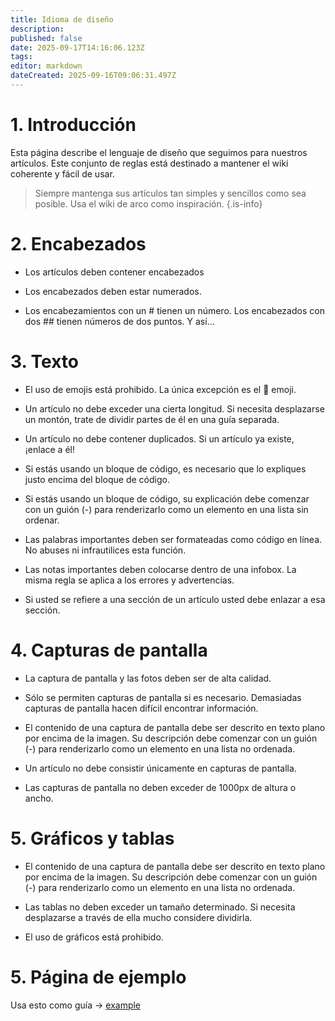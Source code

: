 ```yaml
---
title: Idioma de diseño
description:
published: false
date: 2025-09-17T14:16:06.123Z
tags:
editor: markdown
dateCreated: 2025-09-16T09:06:31.497Z
---
```


# 1. Introducción

Esta página describe el lenguaje de diseño que seguimos para nuestros artículos. Este conjunto de reglas está destinado a mantener el wiki coherente y fácil de usar.

> Siempre mantenga sus artículos tan simples y sencillos como sea posible. Usa el wiki de arco como inspiración.
> {.is-info}

# 2. Encabezados

- Los artículos deben contener encabezados

- Los encabezados deben estar numerados.

- Los encabezamientos con un # tienen un número. Los encabezados con dos ## tienen números de dos puntos. Y así...

# 3. Texto

- El uso de emojis está prohibido. La única excepción es el 🔸 emoji.

- Un artículo no debe exceder una cierta longitud. Si necesita desplazarse un montón, trate de dividir partes de él en una guía separada.

- Un artículo no debe contener duplicados. Si un artículo ya existe, ¡enlace a él!

- Si estás usando un bloque de código, es necesario que lo expliques justo encima del bloque de código.

- Si estás usando un bloque de código, su explicación debe comenzar con un guión (-) para renderizarlo como un elemento en una lista sin ordenar.

- Las palabras importantes deben ser formateadas como código en línea. No abuses ni infrautilices esta función.

- Las notas importantes deben colocarse dentro de una infobox. La misma regla se aplica a los errores y advertencias.

- Si usted se refiere a una sección de un artículo usted debe enlazar a esa sección.

# 4. Capturas de pantalla

- La captura de pantalla y las fotos deben ser de alta calidad.

- Sólo se permiten capturas de pantalla si es necesario. Demasiadas capturas de pantalla hacen difícil encontrar información.

- El contenido de una captura de pantalla debe ser descrito en texto plano por encima de la imagen. Su descripción debe comenzar con un guión (-) para renderizarlo como un elemento en una lista no ordenada.

- Un artículo no debe consistir únicamente en capturas de pantalla.

- Las capturas de pantalla no deben exceder de 1000px de altura o ancho.

# 5. Gráficos y tablas

- El contenido de una captura de pantalla debe ser descrito en texto plano por encima de la imagen. Su descripción debe comenzar con un guión (-) para renderizarlo como un elemento en una lista no ordenada.

- Las tablas no deben exceder un tamaño determinado. Si necesita desplazarse a través de ella mucho considere dividirla.

- El uso de gráficos está prohibido.

# 5. Página de ejemplo

Usa esto como guía -> [example](/en/internal-bred-stuff/design-language/example)